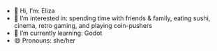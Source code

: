 - 👋 Hi, I’m: Eliza
- 👀 I’m interested in: spending time with friends & family, eating sushi, cinema, retro gaming, and playing coin-pushers
- 🌱 I’m currently learning: Godot
- 😄 Pronouns: she/her 

<!---
slg-eliza/slg-eliza is a ✨ special ✨ repository because its `README.md` (this file) appears on your GitHub profile.
You can click the Preview link to take a look at your changes.
--->
